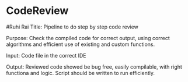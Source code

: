 # CodeReview
#Ruhi Rai
Title: Pipeline to do step by step code review

Purpose: Check the compiled code for correct output, using correct algorithms and efficient use of existing and custom functions.

Input: Code file in the correct IDE

Output: Reviewed code showed be bug free, easily compilable, with right functiona and logic. Script should be written to run efficiently.
